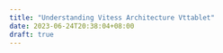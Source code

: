 ```yaml
---
title: "Understanding Vitess Architecture Vttablet"
date: 2023-06-24T20:38:04+08:00
draft: true
---
```


